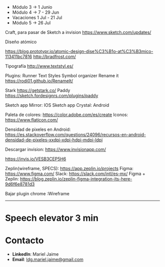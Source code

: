 - Módulo 3 -> 1 Junio 
- Módulo 4 -> 7 - 29 Jun 
- Vacaciones 1 Jul - 21 Jul
- Módulo 5 -> 26 Jul


Craft, para pasar de Sketch a invision
https://www.sketch.com/updates/

Diseño atómico

https://blog.prototypr.io/atomic-design-dise%C3%B1o-at%C3%B3mico-113411bc7816
http://bradfrost.com/

Tipografía
http://www.textstyl.es/

Plugins:
Runner
Text Styles
Symbol organizer
Rename it https://rodi01.github.io/RenameIt/

Stark https://getstark.co/
Paddy https://sketch.fordesignrs.com/plugins/paddy


Sketch app Mirror: IOS
Sketch app Crystal: Android

Paleta de colores: https://color.adobe.com/es/create
Iconos: https://www.flaticon.com/

Densidad de pixeles en Android: https://es.stackoverflow.com/questions/24096/recursos-en-android-densidad-de-pixeles-xxdpi-xdpi-hdpi-mdpi-ldpi

Descargar invision: https://www.invisionapp.com/

https://invis.io/VESB3CEP5H6

Zeplin(wireframe, SPECS): https://app.zeplin.io/projects
Figma: https://www.figma.com/
Slack: https://slack.com/intl/es-mx/
Figma + Zeplin: https://blog.zeplin.io/zeplin-figma-integration-its-here-9d6f6e8781d3

Bajar plugin chrome :Wireframe


----------------------
# Speech elevator 3 min

# Contacto
* **LinkedIn**: Mariel Jaime
* **Email**: ldg.mariel.jaime@gmail.com

